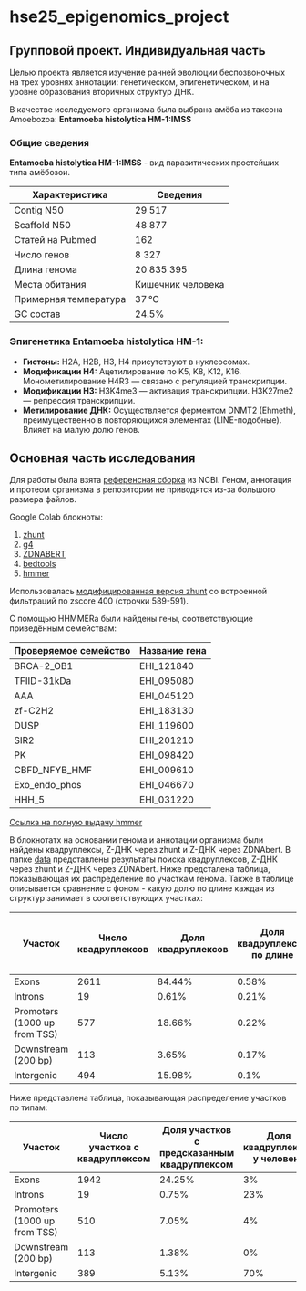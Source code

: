 # hse25_epigenomics_project
## Групповой проект. Индивидуальная часть
Целью проекта является изучение ранней эволюции беспозвоночных на трех уровнях аннотации: 
генетическом, эпигенетическом, и на уровне образования вторичных структур ДНК.

В качестве исследуемого организма была выбрана амёба из таксона Amoebozoa: **Entamoeba histolytica HM-1:IMSS**

### Общие сведения
**Entamoeba histolytica HM-1:IMSS** - вид паразитических простейших типа амёбозои.

|Характеристика       | Сведения          |
|---------------------|-------------------|
|Contig N50           | 29 517            |
|Scaffold N50         |	48 877            |
|Статей на Pubmed     | 162               |
|Число генов          | 8 327             |
|Длина генома         | 20 835 395        |
|Места обитания       | Кишечник человека |
|Примерная температура| 37 °C             |
|GC состав            | 24.5%             |

### Эпигенетика Entamoeba histolytica HM-1:

- **Гистоны:** H2A, H2B, H3, H4 присутствуют в нуклеосомах.
- **Модификации H4:** Ацетилирование по K5, K8, K12, K16. Монометилирование H4R3 — связано с регуляцией транскрипции.
- **Модификации H3:** H3K4me3 — активация транскрипции. H3K27me2 — репрессия транскрипции.
- **Метилирование ДНК:** Осуществляется ферментом DNMT2 (Ehmeth), преимущественно в повторяющихся элементах (LINE-подобные). Влияет на малую долю генов.

## Основная часть исследования
Для работы была взята [референсная сборка](https://www.ncbi.nlm.nih.gov/datasets/genome/GCF_000208925.1/) из NCBI. 
Геном, аннотация и протеом организма в репозитории не приводятся из-за большого размера файлов.

Google Colab блокноты:
1. [zhunt](https://colab.research.google.com/drive/1EhJ0JqR6A_reJjha2xNGKwJ53xb5Mpg1)
2. [g4](https://colab.research.google.com/drive/1JX7WfbMXURDR8F0elnYZYsiEUTdf8QPf)
3. [ZDNABERT](https://colab.research.google.com/drive/1MBXJ0eJTg3nPRrDZsFwiO65kSdYRmuE9)
4. [bedtools](https://colab.research.google.com/drive/1K8OY5qqhlR4Dsw9iTOAgLB8VGBwOUCuO)
5. [hmmer](https://colab.research.google.com/drive/18saY3XlbIXNdY5ERdYPE0IjowzwGfwI2)

Использовалась [модифицированная версия zhunt](/zhunt3.c) со встроенной фильтраций по zscore 400 (строчки 589-591).

С помощью HHMMERa были найдены гены, соответствующие приведённым семействам:

| Проверяемое семейство | Название гена |
|-----------------------|---------------|
| BRCA-2_OB1            | EHI_121840    |
| TFIID-31kDa           | EHI_095080    |
| AAA                   | EHI_045120    |
| zf-C2H2               | EHI_183130    |
| DUSP                  | EHI_119600    |
| SIR2                  | EHI_201210    |
| PK                    | EHI_098420    |
| CBFD_NFYB_HMF         | EHI_009610    |
| Exo_endo_phos         | EHI_046670    |
| HHH_5                 | EHI_031220    |

[Ссылка на полную выдачу hmmer](/hmmer.csv)

В блокнотатх на основании генома и аннотации организма были найдены квадруплексы, Z-ДНК через zhunt и Z-ДНК через ZDNAbert.
В папке [data](/data/) представлены результаты поиска квадруплексов, Z-ДНК через zhunt и Z-ДНК через ZDNAbert.
Ниже предсталена таблица, показывающая их распределение по участкам генома. Также в таблице описывается сравнение с фоном - какую долю по длине каждая из структур занимает в соответствующих участках:

|Участок|Число квадруплексов|Доля квадруплексов|Доля квадруплексов по длине |Число предсказаний Z-hunt|Доля предсказаний Z-hunt| Доля Z-ДНК по длине|Число предсказаний ZDNAbert|Доля предсказаний ZDNAbert|Доля предсказаний ZDNAbert по длине|Фон|
|-----------------------------|------|---------|-------|----|--------|-------|----|---------|-------|--------|
|Exons                        | 2611 | 84.44%  | 0.58% | 44 | 52.38% | 0.01% | 0  | 0.0%    | 0.0%  | 27.41% |
|Introns                      | 19   | 0.61%   | 0.21% | 0  | 0.0%   | 0.0%  | 0  | 0.0%    | 0.0%  | 6.46%  |
|Promoters (1000 up from TSS) | 577  | 18.66%  | 0.22% | 14 | 16.67% | 0.01% | 3  | 27.27%  | 0.0%  | 20.85% |
|Downstream (200 bp)          | 113  | 3.65%   | 0.17% | 2  | 2.38%  | 0.0%	 | 0  | 0.0%    | 0.0%  | 20.77% |
|Intergenic                   | 494  | 15.98%  | 0.1%  | 40 | 47.62% | 0.01% | 11 | 100.0%  | 0.0%  | 24.5%  |

Ниже представлена таблица, показывающая распределение участков по типам:

|Участок|Число участков с квадруплексом|Доля участков с предсказанным квадруплексом|Доля квадруплексов у человека|Число участков предсказаний Z-hunt|Доля участков с предсказанным Z-hunt|Доля Z-DNA (Z-hunt) у человека|Число участков предсказаний ZDNAbert|Доля участков с предсказанным ZDNAbert|Доля Z-DNA (ZDNAbert) у человека|
|-----------------------------|------|--------|-----|----|-------|-------|----|-------|-----|
|Exons                        | 1942 | 24.25% | 3%  | 44 | 0.41% | 14.9% | 0  | 0.0%  | 10% |
|Introns                      | 19   | 0.75%  | 23% | 0  | 0.0%  | 47.1% | 0  | 0.0%  | 30% |
|Promoters (1000 up from TSS) | 510  | 7.05%  | 4%  | 15 | 0.18% | 35%   | 3  | 0.04% | 30% |
|Downstream (200 bp)          | 113  | 1.38%  | 0%  | 2  | 0.02% | 3%    | 0  | 0.0%  | 0%  |
|Intergenic                   | 389  | 5.13%  | 70% | 26 | 0.27% | 0%    | 11 | 0.11% | 30% |
